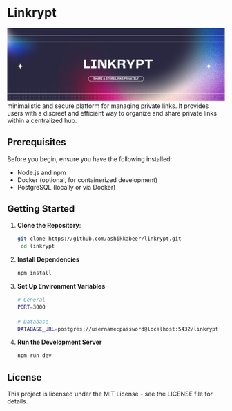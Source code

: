 # Linkrypt

![Linkrypt](./assets/header.png)
minimalistic and secure platform for managing private links. It provides users with a discreet and efficient way to organize and share private links within a centralized hub.

## Prerequisites

Before you begin, ensure you have the following installed:

- Node.js and npm
- Docker (optional, for containerized development)
- PostgreSQL (locally or via Docker)

## Getting Started

1. **Clone the Repository**:

   ```bash
   git clone https://github.com/ashikkabeer/linkrypt.git
    cd linkrypt
    ```
2. **Install Dependencies**
    ```bash
    npm install
    ```

3. **Set Up Environment Variables**
    ```bash
    # General
    PORT=3000

    # Database
    DATABASE_URL=postgres://username:password@localhost:5432/linkrypt
    ```

4. **Run the Development Server**
    ```bash
    npm run dev
    ```

## License
This project is licensed under the MIT License - see the LICENSE file for details.
